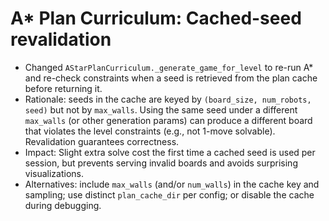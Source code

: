 # A* Plan Curriculum: Cached-seed revalidation

- Changed `AStarPlanCurriculum._generate_game_for_level` to re-run A* and re-check constraints when a seed is retrieved from the plan cache before returning it.
- Rationale: seeds in the cache are keyed by `(board_size, num_robots, seed)` but not by `max_walls`. Using the same seed under a different `max_walls` (or other generation params) can produce a different board that violates the level constraints (e.g., not 1-move solvable). Revalidation guarantees correctness.
- Impact: Slight extra solve cost the first time a cached seed is used per session, but prevents serving invalid boards and avoids surprising visualizations.
- Alternatives: include `max_walls` (and/or `num_walls`) in the cache key and sampling; use distinct `plan_cache_dir` per config; or disable the cache during debugging. 